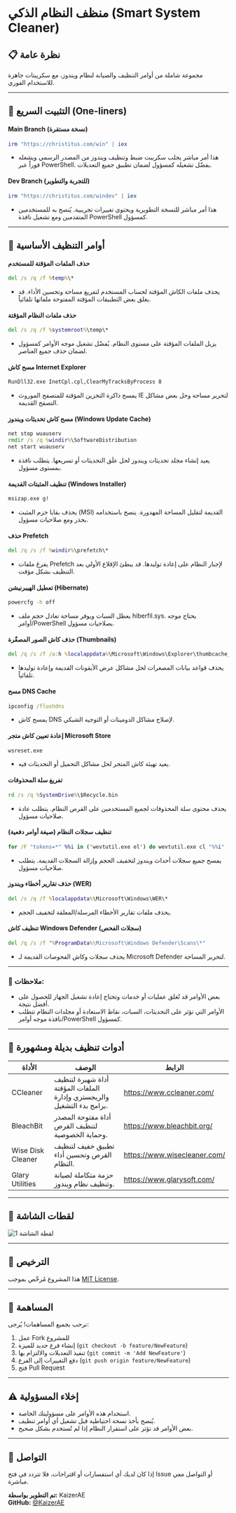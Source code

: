 # منظف النظام الذكي (Smart System Cleaner)

## 📋 نظرة عامة
مجموعة شاملة من أوامر التنظيف والصيانة لنظام ويندوز، مع سكريبتات جاهزة للاستخدام الفوري.

---

## 🚀 التثبيت السريع (One-liners)

#### Main Branch (نسخة مستقرة)
```powershell
irm "https://christitus.com/win" | iex
```
- هذا أمر مباشر يجلب سكريبت ضبط وتنظيف ويندوز من المصدر الرسمي ويشغله فوراً عبر PowerShell. يفضّل تشغيله كمسؤول لضمان تطبيق جميع التعديلات.

#### Dev Branch (للتجربة والتطوير)
```powershell
irm "https://christitus.com/windev" | iex
```
- هذا أمر مباشر للنسخة التطويرية ويحتوي تغييرات تجريبية. يُنصح به للمستخدمين المتقدمين ومع تشغيل نافذة PowerShell كمسؤول.

---

## 🧹 أوامر التنظيف الأساسية

#### حذف الملفات المؤقتة للمستخدم
```bat
del /s /q /f %temp%\*
```
- يحذف ملفات الكاش المؤقتة لحساب المستخدم لتفريغ مساحة وتحسين الأداء. قد يغلق بعض التطبيقات المؤقتة المفتوحة ملفاتها تلقائياً.

#### حذف ملفات النظام المؤقتة
```bat
del /s /q /f %systemroot%\temp\*
```
- يزيل الملفات المؤقتة على مستوى النظام. يُفضّل تشغيل موجه الأوامر كمسؤول لضمان حذف جميع العناصر.

#### مسح كاش Internet Explorer
```bat
RunDll32.exe InetCpl.cpl,ClearMyTracksByProcess 8
```
- يمسح ذاكرة التخزين المؤقتة للمتصفح الموروث IE لتحرير مساحة وحل بعض مشاكل التصفح القديمة.

#### مسح كاش تحديثات ويندوز (Windows Update Cache)
```bat
net stop wuauserv
rmdir /s /q %windir%\SoftwareDistribution
net start wuauserv
```
- يعيد إنشاء مجلد تحديثات ويندوز لحل علَق التحديثات أو تسريعها. يتطلب نافذة بمستوى مسؤول.

#### تنظيف المثبتات القديمة (Windows Installer)
```bat
msizap.exe g!
```
- يحذف بقايا حزم المثبت (MSI) القديمة لتقليل المساحة المهدورة. ينصح باستخدامه بحذر ومع صلاحيات مسؤول.

#### حذف Prefetch
```bat
del /q /s /f %windir%\prefetch\*
```
- يفرغ ملفات Prefetch لإجبار النظام على إعادة توليدها. قد يبطئ الإقلاع الأولي بعد التنظيف بشكل مؤقت.

#### تعطيل الهيبرنيشن (Hibernate)
```bat
powercfg -h off
```
- يعطل السبات ويوفر مساحة تعادل حجم ملف hiberfil.sys. يحتاج موجه أوامر/PowerShell بصلاحيات مسؤول.

#### حذف كاش الصور المصغّرة (Thumbnails)
```bat
del /q /s /f /a:h %localappdata%\Microsoft\Windows\Explorer\thumbcache_*.db
```
- يحذف قواعد بيانات المصغرات لحل مشاكل عرض الأيقونات القديمة وإعادة توليدها تلقائياً.

#### مسح DNS Cache
```bat
ipconfig /flushdns
```
- يمسح كاش DNS لإصلاح مشاكل الدومينات أو التوجيه الشبكي.

#### إعادة تعيين كاش متجر Microsoft Store
```bat
wsreset.exe
```
- يعيد تهيئة كاش المتجر لحل مشاكل التحميل أو التحديثات فيه.

#### تفريغ سلة المحذوفات
```bat
rd /s /q %SystemDrive%\$Recycle.bin
```
- يحذف محتوى سلة المحذوفات لجميع المستخدمين على القرص النظام. يتطلب عادة صلاحيات مسؤول.

#### تنظيف سجلات النظام (صيغة أوامر دفعية)
```bat
for /F "tokens=*" %%i in ('wevtutil.exe el') do wevtutil.exe cl "%%i"
```
- يمسح جميع سجلات أحداث ويندوز لتخفيف الحجم وإزالة السجلات القديمة. يتطلب صلاحيات مسؤول.

#### حذف تقارير أخطاء ويندوز (WER)
```bat
del /s /q /f %localappdata%\Microsoft\Windows\WER\*
```
- يحذف ملفات تقارير الأخطاء المرسلة/المعلقة لتخفيف الحجم.

#### تنظيف كاش Windows Defender (سجلات الفحص)
```bat
del /q /s /f "%ProgramData%\Microsoft\Windows Defender\Scans\*"
```
- يحذف سجلات وكاش الفحوصات القديمة لـ Microsoft Defender لتحرير المساحة.

---

### 📌 ملاحظات:
- بعض الأوامر قد تُغلق عمليات أو خدمات وتحتاج إعادة تشغيل الجهاز للحصول على أفضل نتيجة.
- الأوامر التي تؤثر على التحديثات، السبات، نقاط الاستعادة أو مجلدات النظام تتطلب نافذة موجه أوامر/PowerShell كمسؤول.

---

## 🧰 أدوات تنظيف بديلة ومشهورة

| الأداة | الوصف | الرابط |
|--------|-------|--------|
| CCleaner | أداة شهيرة لتنظيف الملفات المؤقتة والريجستري وإدارة برامج بدء التشغيل. | https://www.ccleaner.com/ |
| BleachBit | أداة مفتوحة المصدر لتنظيف القرص وحماية الخصوصية. | https://www.bleachbit.org/ |
| Wise Disk Cleaner | تطبيق خفيف لتنظيف القرص وتحسين أداء النظام. | https://www.wisecleaner.com/ |
| Glary Utilities | حزمة متكاملة لصيانة وتنظيف نظام ويندوز. | https://www.glarysoft.com/ |

---

## 📸 لقطات الشاشة

![لقطة الشاشة 1](screenshots/0af76375-9c46-4a0d-bdfc-ea25bcb6e4a6.jpg-bcda-42d6-ab9b-f3b5e5d33a47.png)

---

## 📄 الترخيص
هذا المشروع مُرخّص بموجب [MIT License](LICENSE).

---

## 🤝 المساهمة
نرحب بجميع المساهمات! يُرجى:
1. عمل Fork للمشروع
2. إنشاء فرع جديد للميزة (`git checkout -b feature/NewFeature`)
3. تنفيذ التعديلات والالتزام بها (`git commit -m 'Add NewFeature'`)
4. دفع التغييرات إلى الفرع (`git push origin feature/NewFeature`)
5. فتح Pull Request

---

## ⚠️ إخلاء المسؤولية
- استخدام هذه الأوامر على مسؤوليتك الخاصة.
- يُنصح بأخذ نسخة احتياطية قبل تشغيل أي أوامر تنظيف.
- بعض الأوامر قد تؤثر على استقرار النظام إذا لم تُستخدم بشكل صحيح.

---

## 📧 التواصل
إذا كان لديك أي استفسارات أو اقتراحات، فلا تتردد في فتح Issue أو التواصل معي مباشرة.

**تم التطوير بواسطة:** KaizerAE  
**GitHub:** [@KaizerAE](https://github.com/KaizerAE)
